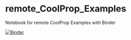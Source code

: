 # remote_CoolProp_Examples
Notebook for remote CoolProp Examples with Binder

[![Binder](https://mybinder.org/badge_logo.svg)](https://mybinder.org/v2/gh/jakob-wo/CoolProp_Examples.git/master)
